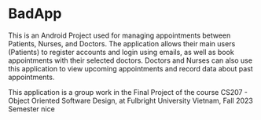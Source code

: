 # BadApp
This is an Android Project used for managing appointments between Patients, Nurses, and Doctors. The application allows their main users (Patients) to register accounts and login using emails, as well as book
appointments with their selected doctors. Doctors and Nurses can also use this application to view upcoming appointments and 
record data about past appointments.

This application is a group work in the Final Project of the course CS207 - Object Oriented Software Design, at Fulbright University Vietnam, Fall 2023 Semester
nice